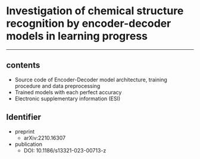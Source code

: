 # Investigation of chemical structure recognition by encoder-decoder models in learning progress

***

## contents
- Source code of Encoder-Decoder model architecture, training procedure and data preprocessing  
- Trained models with each perfect accuracy  
- Electronic supplementary information (ESI)  

## Identifier
- preprint  
	- arXiv:2210.16307   
- publication  
	- DOI: 10.1186/s13321-023-00713-z  